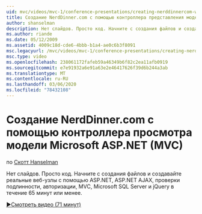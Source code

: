 ```yaml
---
uid: mvc/videos/mvc-1/conference-presentations/creating-nerddinnercom-with-microsoft-aspnet-model-view-controller-mvc
title: Создание NerdDinner.com с помощью контроллера представления моделей Microsoft ASP.NET (MVC) | Документация Майкрософт
author: shanselman
description: Нет слайдов. Просто код. Начните с создания файлов и создайте реальный веб-сайт с помощью ASP.NET, ASP.NET AJAX, проверки подлинности, авторизации, MVC, Microsoft SQL Server и...
ms.author: riande
ms.date: 05/12/2009
ms.assetid: 4009c18d-cde6-4bbb-b1a4-ae0c6b3f8091
msc.legacyurl: /mvc/videos/mvc-1/conference-presentations/creating-nerddinnercom-with-microsoft-aspnet-model-view-controller-mvc
msc.type: video
ms.openlocfilehash: 238061172fafeb59a46349b6f82c2ea11afb0919
ms.sourcegitcommit: e7e91932a6e91a63e2e46417626f39d6b244a3ab
ms.translationtype: MT
ms.contentlocale: ru-RU
ms.lasthandoff: 03/06/2020
ms.locfileid: "78432108"
---
```

# <a name="creating-nerddinnercom-with-microsoft-aspnet-model-view-controller-mvc"></a>Создание NerdDinner.com с помощью контроллера просмотра модели Microsoft ASP.NET (MVC)

по [Скотт Hanselman](https://github.com/shanselman)

Нет слайдов. Просто код. Начните с создания файлов и создавайте реальные веб-узлы с помощью ASP.NET, ASP.NET AJAX, проверки подлинности, авторизации, MVC, Microsoft SQL Server и jQuery в течение 65 минут или менее.

[&#9654;Смотреть видео (71 минут)](https://channel9.msdn.com/Blogs/ASP-NET-Site-Videos/creating-nerddinnercom-with-microsoft-aspnet-model-view-controller-mvc)
